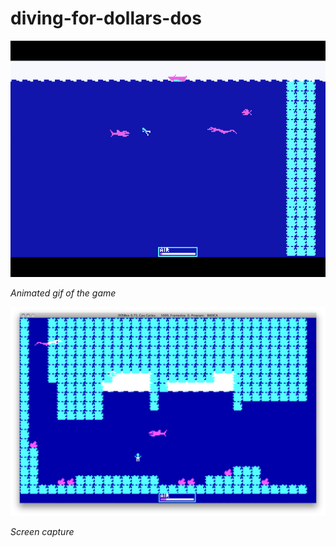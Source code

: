 # diving-for-dollars-dos
<p>
<img src="./dfd.gif"/>
<figcaption>
  <em>Animated gif of the game</em>
</figcaption>
</p>

<p>
<img src="./dfd.png"/>
<figcaption>
  <em>Screen capture</em>
</figcaption>
</p>
